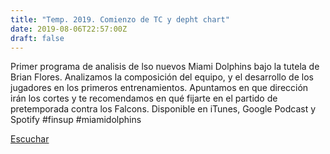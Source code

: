 ```yaml
---
title: "Temp. 2019. Comienzo de TC y depht chart"
date: 2019-08-06T22:57:00Z
draft: false
---
```


Primer programa de analisis de lso nuevos Miami Dolphins bajo la tutela de Brian Flores. Analizamos la composición del equipo, y el desarrollo de los jugadores en los primeros entrenamientos.
Apuntamos en que dirección irán los cortes y te recomendamos en qué fijarte en el partido de pretemporada contra los Falcons.
Disponible en iTunes, Google Podcast y Spotify
#finsup #miamidolphins

[Escuchar](https://www.ivoox.com/temp-2019-comienzo-tc-depht-chart-audios-mp3_rf_39535575_1.html)
